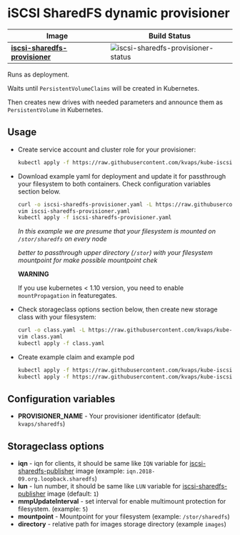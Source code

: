 # iSCSI SharedFS dynamic provisioner

| Image                            | Build Status                         |
|----------------------------------|--------------------------------------|
| **[iscsi-sharedfs-provisioner]** | ![iscsi-sharedfs-provisioner-status] |

[iscsi-sharedfs-provisioner]: iscsi-sharedfs-provisioner
[iscsi-sharedfs-provisioner-status]: https://img.shields.io/docker/build/kvaps/iscsi-sharedfs-provisioner.svg

Runs as deployment.

Waits until `PersistentVolumeClaims` will be created in Kubernetes.

Then creates new drives with needed parameters and announce them as `PersistentVolume` in Kubernetes.

## Usage

* Create service account and cluster role for your provisioner:

  ```bash
  kubectl apply -f https://raw.githubusercontent.com/kvaps/kube-iscsi-loop/master/iscsi-sharedfs-provisioner/serviceaccount.yaml
  ```

* Download example yaml for deployment and update it for passthrough your filesystem to both containers.
  Check configuration variables section below.

  ```bash
  curl -o iscsi-sharedfs-provisioner.yaml -L https://raw.githubusercontent.com/kvaps/kube-iscsi-loop/master/iscsi-sharedfs-provisioner/iscsi-sharedfs-provisioner.yaml
  vim iscsi-sharedfs-provisioner.yaml
  kubectl apply -f iscsi-sharedfs-provisioner.yaml
  ```

  *In this example we are presume that your filesystem is mounted on `/stor/sharedfs` on every node*

  *better to passthrough upper directory (`/stor`) with your filesystem mountpoint for make possible mountpoint chek*

  **WARNING**
  
  If you use kubernetes < 1.10 version, you need to enable `mountPropagation` in featuregates.

* Check storageclass options section below, then create new storage class with your filesystem:

  ```bash
  curl -o class.yaml -L https://raw.githubusercontent.com/kvaps/kube-iscsi-loop/master/iscsi-sharedfs-provisioner/class.yaml
  vim class.yaml
  kubectl apply -f class.yaml
  ```

* Create example claim and example pod

  ```bash
  kubectl apply -f https://raw.githubusercontent.com/kvaps/kube-iscsi-loop/master/iscsi-sharedfs-provisioner/claim.yaml
  kubectl apply -f https://raw.githubusercontent.com/kvaps/kube-iscsi-loop/master/iscsi-sharedfs-provisioner/test-pod.yaml
  ```

## Configuration variables

* **PROVISIONER_NAME** - Your provisioner identificator (default: `kvaps/sharedfs`)

## Storageclass options

* **iqn** - iqn for clients, it should be same like `IQN` variable for [iscsi-sharedfs-publisher](../iscsi-sharedfs-publisher) image (example: `iqn.2018-09.org.loopback.sharedfs`)
* **lun** - lun number, it should be same like `LUN` variable for [iscsi-sharedfs-publisher](../iscsi-sharedfs-publisher) image (default: `1`)
* **mmpUpdateInterval** - set interval for enable multimount protection for filesystem. (example: `5`)
* **mountpoint** - Mountpoint for your filesystem (example: `/stor/sharedfs`)
* **directory** - relative path for images storage directory (example `images`)
